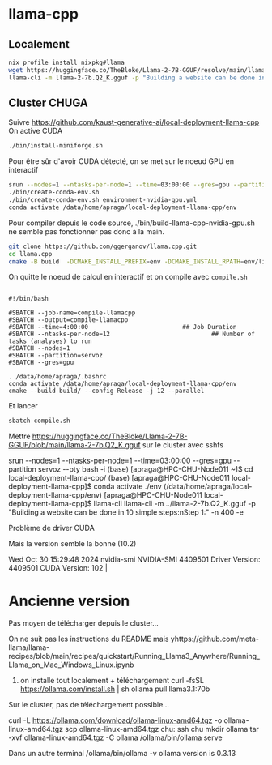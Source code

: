 # llama-cpp

## Localement

```bash
nix profile install nixpkg#llama
wget https://huggingface.co/TheBloke/Llama-2-7B-GGUF/resolve/main/llama-2-7b.Q2_K.gguf?download=true
llama-cli -m llama-2-7b.Q2_K.gguf -p "Building a website can be done in 10 simple steps:\nStep 1:" -n 400 -e
```

## Cluster CHUGA

Suivre https://github.com/kaust-generative-ai/local-deployment-llama-cpp
On active CUDA
```bash
./bin/install-miniforge.sh
``` 

Pour être sûr d'avoir CUDA détecté, on se met sur le noeud GPU en interactif 
```bash
srun --nodes=1 --ntasks-per-node=1 --time=03:00:00 --gres=gpu --partition servoz --pty bash -i
./bin/create-conda-env.sh
./bin/create-conda-env.sh environment-nvidia-gpu.yml
conda activate /data/home/apraga/local-deployment-llama-cpp/env
```
Pour compiler depuis le code source, ./bin/build-llama-cpp-nvidia-gpu.sh ne semble pas fonctionner pas donc à la main. 
```bash
git clone https://github.com/ggerganov/llama.cpp.git
cd llama.cpp
cmake -B build  -DCMAKE_INSTALL_PREFIX=env -DCMAKE_INSTALL_RPATH=env/lib -DLLAMA_CURL=ON -DGGML_LLAMAFILE=OFF   -DGGML_CUDA=ON   -DGGML_BLAS=ON    -DGGML_BLAS_VENDOR=OpenBLAS
```
On quitte le noeud de calcul en interactif et on compile avec `compile.sh`
```

#!/bin/bash

#SBATCH --job-name=compile-llamacpp
#SBATCH --output=compile-llamacpp
#SBATCH --time=4:00:00                          ## Job Duration
#SBATCH --ntasks-per-node=12                            ## Number of tasks (analyses) to run
#SBATCH --nodes=1
#SBATCH --partition=servoz
#SBATCH --gres=gpu

. /data/home/apraga/.bashrc
conda activate /data/home/apraga/local-deployment-llama-cpp/env
cmake --build build/ --config Release -j 12 --parallel
```
Et lancer 
```bash
sbatch compile.sh
```

Mettre https://huggingface.co/TheBloke/Llama-2-7B-GGUF/blob/main/llama-2-7b.Q2_K.gguf sur le cluster avec sshfs

srun --nodes=1 --ntasks-per-node=1 --time=03:00:00 --gres=gpu --partition servoz --pty bash -i
(base) [apraga@HPC-CHU-Node011 ~]$ cd local-deployment-llama-cpp/
(base) [apraga@HPC-CHU-Node011 local-deployment-llama-cpp]$ conda activate ./env
(/data/home/apraga/local-deployment-llama-cpp/env) [apraga@HPC-CHU-Node011 local-deployment-llama-cpp]$ llama-cli
llama-cli -m ../llama-2-7b.Q2_K.gguf -p "Building a website can be done in 10 simple steps:nStep 1:" -n 400 -e

Problème de driver CUDA 

Mais la version semble la bonne (10.2)


Wed Oct 30 15:29:48 2024
nvidia-smi NVIDIA-SMI 4409501    Driver Version: 4409501    CUDA Version: 102     |

# Ancienne version 


Pas moyen de télécharger depuis le cluster...

On ne suit pas les instructions du README mais yhttps://github.com/meta-llama/llama-recipes/blob/main/recipes/quickstart/Running_Llama3_Anywhere/Running_Llama_on_Mac_Windows_Linux.ipynb
1. on installe tout localement + téléchargement
curl -fsSL https://ollama.com/install.sh | sh
ollama pull llama3.1:70b

Sur le cluster, pas de téléchargement possible...

curl -L https://ollama.com/download/ollama-linux-amd64.tgz -o ollama-linux-amd64.tgz
scp ollama-linux-amd64.tgz chu:
ssh chu
mkdir ollama
tar -xvf ollama-linux-amd64.tgz -C ollama
/ollama/bin/ollama serve

Dans un autre terminal
/ollama/bin/ollama -v
ollama version is 0.3.13
